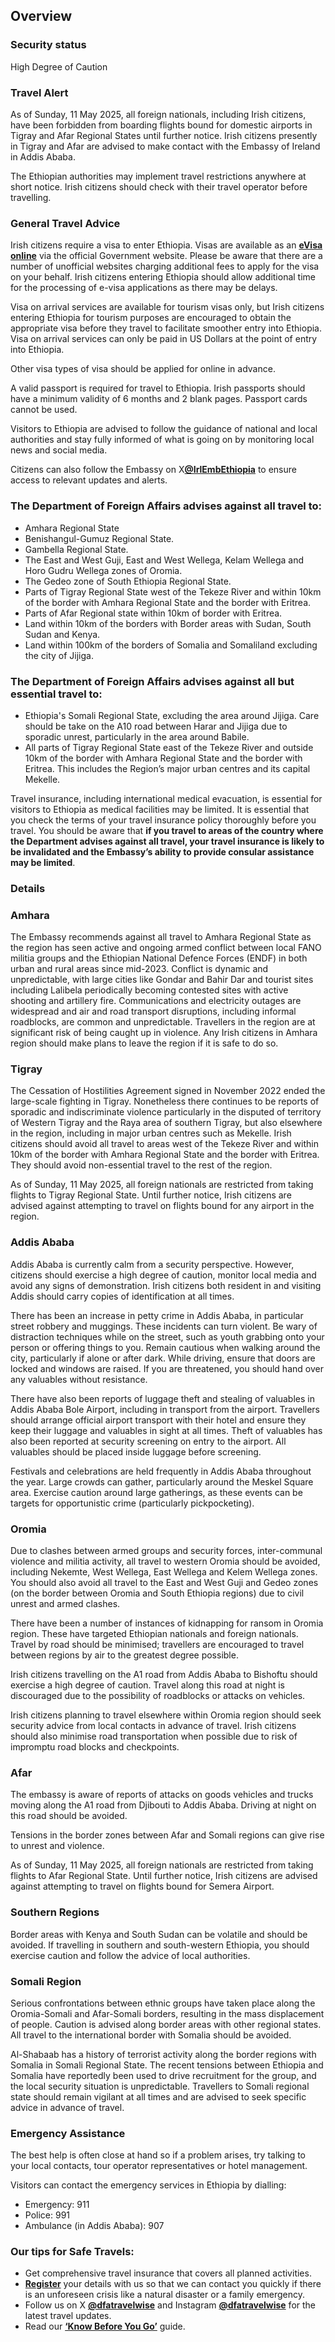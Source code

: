 ## Overview

### **Security status**

High Degree of Caution

### **Travel Alert**

As of Sunday, 11 May 2025, all foreign nationals, including Irish citizens, have been forbidden from boarding flights bound for domestic airports in Tigray and Afar Regional States until further notice. Irish citizens presently in Tigray and Afar are advised to make contact with the Embassy of Ireland in Addis Ababa.

The Ethiopian authorities may implement travel restrictions anywhere at short notice. Irish citizens should check with their travel operator before travelling.

### **General Travel Advice**

Irish citizens require a visa to enter Ethiopia. Visas are available as an [**eVisa online**](http://www.evisa.gov.et/) via the official Government website. Please be aware that there are a number of unofficial websites charging additional fees to apply for the visa on your behalf. Irish citizens entering Ethiopia should allow additional time for the processing of e-visa applications as there may be delays.

Visa on arrival services are available for tourism visas only, but Irish citizens entering Ethiopia for tourism purposes are encouraged to obtain the appropriate visa before they travel to facilitate smoother entry into Ethiopia. Visa on arrival services can only be paid in US Dollars at the point of entry into Ethiopia.

Other visa types of visa should be applied for online in advance.

A valid passport is required for travel to Ethiopia. Irish passports should have a minimum validity of 6 months and 2 blank pages. Passport cards cannot be used.

Visitors to Ethiopia are advised to follow the guidance of national and local authorities and stay fully informed of what is going on by monitoring local news and social media.

Citizens can also follow the Embassy on X[**@IrlEmbEthiopia**](https://twitter.com/irlembethiopia) to ensure access to relevant updates and alerts.

### **The Department of Foreign Affairs advises against all travel to:**

* Amhara Regional State
* Benishangul-Gumuz Regional State.
* Gambella Regional State.
* The East and West Guji, East and West Wellega, Kelam Wellega and Horo Gudru Wellega zones of Oromia.
* The Gedeo zone of South Ethiopia Regional State.
* Parts of Tigray Regional State west of the Tekeze River and within 10km of the border with Amhara Regional State and the border with Eritrea.
* Parts of Afar Regional state within 10km of border with Eritrea.
* Land within 10km of the borders with Border areas with Sudan, South Sudan and Kenya.
* Land within 100km of the borders of Somalia and Somaliland excluding the city of Jijiga.

### **The Department of Foreign Affairs advises against all but essential travel to:**

* Ethiopia's Somali Regional State, excluding the area around Jijiga. Care should be take on the A10 road between Harar and Jijiga due to sporadic unrest, particularly in the area around Babile.
* All parts of Tigray Regional State east of the Tekeze River and outside 10km of the border with Amhara Regional State and the border with Eritrea. This includes the Region’s major urban centres and its capital Mekelle.

Travel insurance, including international medical evacuation, is essential for visitors to Ethiopia as medical facilities may be limited. It is essential that you check the terms of your travel insurance policy thoroughly before you travel. You should be aware that **if you travel to areas of the country where the Department advises against all travel, your travel insurance is likely to be invalidated and the Embassy’s ability to provide consular assistance may be limited**.

### **Details**

### **Amhara**

The Embassy recommends against all travel to Amhara Regional State as the region has seen active and ongoing armed conflict between local FANO militia groups and the Ethiopian National Defence Forces (ENDF) in both urban and rural areas since mid-2023. Conflict is dynamic and unpredictable, with large cities like Gondar and Bahir Dar and tourist sites including Lalibela periodically becoming contested sites with active shooting and artillery fire. Communications and electricity outages are widespread and air and road transport disruptions, including informal roadblocks, are common and unpredictable. Travellers in the region are at significant risk of being caught up in violence. Any Irish citizens in Amhara region should make plans to leave the region if it is safe to do so.

### **Tigray**

The Cessation of Hostilities Agreement signed in November 2022 ended the large-scale fighting in Tigray. Nonetheless there continues to be reports of sporadic and indiscriminate violence particularly in the disputed of territory of Western Tigray and the Raya area of southern Tigray, but also elsewhere in the region, including in major urban centres such as Mekelle. Irish citizens should avoid all travel to areas west of the Tekeze River and within 10km of the border with Amhara Regional State and the border with Eritrea. They should avoid non-essential travel to the rest of the region.

As of Sunday, 11 May 2025, all foreign nationals are restricted from taking flights to Tigray Regional State. Until further notice, Irish citizens are advised against attempting to travel on flights bound for any airport in the region.

### **Addis Ababa**

Addis Ababa is currently calm from a security perspective. However, citizens should exercise a high degree of caution, monitor local media and avoid any signs of demonstration. Irish citizens both resident in and visiting Addis should carry copies of identification at all times.

There has been an increase in petty crime in Addis Ababa, in particular street robbery and muggings. These incidents can turn violent. Be wary of distraction techniques while on the street, such as youth grabbing onto your person or offering things to you. Remain cautious when walking around the city, particularly if alone or after dark. While driving, ensure that doors are locked and windows are raised. If you are threatened, you should hand over any valuables without resistance.

There have also been reports of luggage theft and stealing of valuables in Addis Ababa Bole Airport, including in transport from the airport. Travellers should arrange official airport transport with their hotel and ensure they keep their luggage and valuables in sight at all times. Theft of valuables has also been reported at security screening on entry to the airport. All valuables should be placed inside luggage before screening.

Festivals and celebrations are held frequently in Addis Ababa throughout the year. Large crowds can gather, particularly around the Meskel Square area. Exercise caution around large gatherings, as these events can be targets for opportunistic crime (particularly pickpocketing).

### **Oromia**

Due to clashes between armed groups and security forces, inter-communal violence and militia activity, all travel to western Oromia should be avoided, including Nekemte, West Wellega, East Wellega and Kelem Wellega zones. You should also avoid all travel to the East and West Guji and Gedeo zones (on the border between Oromia and South Ethiopia regions) due to civil unrest and armed clashes.

There have been a number of instances of kidnapping for ransom in Oromia region. These have targeted Ethiopian nationals and foreign nationals. Travel by road should be minimised; travellers are encouraged to travel between regions by air to the greatest degree possible.

Irish citizens travelling on the A1 road from Addis Ababa to Bishoftu should exercise a high degree of caution. Travel along this road at night is discouraged due to the possibility of roadblocks or attacks on vehicles.

Irish citizens planning to travel elsewhere within Oromia region should seek security advice from local contacts in advance of travel. Irish citizens should also minimise road transportation when possible due to risk of impromptu road blocks and checkpoints.

### **Afar**

The embassy is aware of reports of attacks on goods vehicles and trucks moving along the A1 road from Djibouti to Addis Ababa. Driving at night on this road should be avoided.

Tensions in the border zones between Afar and Somali regions can give rise to unrest and violence.

As of Sunday, 11 May 2025, all foreign nationals are restricted from taking flights to Afar Regional State. Until further notice, Irish citizens are advised against attempting to travel on flights bound for Semera Airport.

### **Southern Regions**

Border areas with Kenya and South Sudan can be volatile and should be avoided. If travelling in southern and south-western Ethiopia, you should exercise caution and follow the advice of local authorities.

### **Somali Region**

Serious confrontations between ethnic groups have taken place along the Oromia-Somali and Afar-Somali borders, resulting in the mass displacement of people. Caution is advised along border areas with other regional states. All travel to the international border with Somalia should be avoided.

Al-Shabaab has a history of terrorist activity along the border regions with Somalia in Somali Regional State. The recent tensions between Ethiopia and Somalia have reportedly been used to drive recruitment for the group, and the local security situation is unpredictable. Travellers to Somali regional state should remain vigilant at all times and are advised to seek specific advice in advance of travel.

### **Emergency Assistance**

The best help is often close at hand so if a problem arises, try talking to your local contacts, tour operator representatives or hotel management.

Visitors can contact the emergency services in Ethiopia by dialling:

* Emergency: 911
* Police: 991
* Ambulance (in Addis Ababa): 907

### **Our tips for Safe Travels:**

* Get comprehensive travel insurance that covers all planned activities.
* [**Register**](https://www.ireland.ie/en/dfa/overseas-travel/citizens-registration/) your details with us so that we can contact you quickly if there is an unforeseen crisis like a natural disaster or a family emergency.
* Follow us on X [**@dfatravelwise**](https://www.twitter.com/DFATravelWise) and Instagram [**@dfatravelwise**](https://www.instagram.com/dfatravelwise/) for the latest travel updates.
* Read our [**‘Know Before You Go’**](https://www.ireland.ie/en/dfa/overseas-travel/know-before-you-go/) guide.